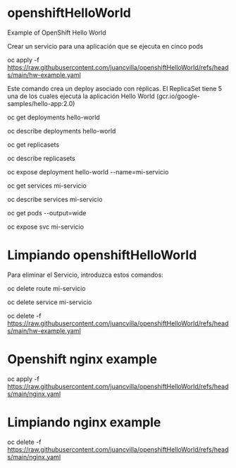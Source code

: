 # openshiftHelloWorld
Example of OpenShift Hello World 

Crear un servicio para una aplicación que se ejecuta en cinco pods

oc apply  -f https://raw.githubusercontent.com/juancvilla/openshiftHelloWorld/refs/heads/main/hw-example.yaml

Este comando crea un deploy asociado con réplicas. El ReplicaSet tiene 5 una de los cuales ejecuta la aplicación Hello World (gcr.io/google-samples/hello-app:2.0)

oc get deployments hello-world

oc describe deployments hello-world

oc get replicasets

oc describe replicasets

oc expose deployment hello-world --name=mi-servicio

oc get services mi-servicio

oc describe services mi-servicio

oc get pods --output=wide

oc expose svc mi-servicio

# Limpiando openshiftHelloWorld

Para eliminar el Servicio, introduzca estos comandos:

oc delete route mi-servicio

oc delete service mi-servicio

oc delete -f https://raw.githubusercontent.com/juancvilla/openshiftHelloWorld/refs/heads/main/hw-example.yaml

# Openshift nginx example

oc apply  -f https://raw.githubusercontent.com/juancvilla/openshiftHelloWorld/refs/heads/main/nginx.yaml

# Limpiando nginx example

oc delete -f https://raw.githubusercontent.com/juancvilla/openshiftHelloWorld/refs/heads/main/nginx.yaml
